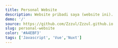 ```yaml
---
title: Personal Website
description: Website pribadi saya (website ini).
demo: '/'
source: https://github.com/Zzzul/Zzzul.github.io
slug: personal-website
color: '#A4EBF3'
tags: ['Javascript', 'Vue','Nuxt']
---
```

